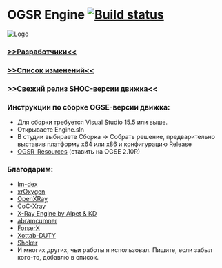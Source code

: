 # OGSR Engine [![Build status](https://ci.appveyor.com/api/projects/status/w5yowu9901tphox1?svg=true)](https://ci.appveyor.com/project/KRodinn/ogsr-engine)
![Logo](https://github.com/KRodinn/OGSR-Engine/blob/main/Game/ogsr_configurator/Resources/Banner_conf.png)
### [>>Разработчики<<](https://github.com/KRodinn/OGSR-Engine/graphs/contributors) ### 
### [>>Список изменений<<](https://github.com/KRodinn/OGSR-Engine/wiki/Список-изменений) ###
### [>>Свежий релиз SHOC-версии движка<<](https://github.com/KRodinn/OGSR-Engine/releases/latest) ###

### Инструкции по сборке OGSE-версии движка: ###
* Для сборки требуется Visual Studio 15.5 или выше.
* Открываете Engine.sln
* В студии выбираете Сборка -> Собрать решение, предварительно выставив платформу x64 или x86 и конфигурацию Release
* [OGSR_Resources](https://github.com/KRodinn/OGSE_0693_Optimized/tree/ogsr_engine)  (ставить на OGSE 2.10R)
### Благодарим: ###
* [Im-dex](https://github.com/Im-dex)
* [xrOxygen](https://github.com/xrOxygen/xray-oxygen)
* [OpenXRay](https://github.com/OpenXRay/xray-16)
* [CoC-Xray](https://github.com/revolucas/CoC-Xray)
* [X-Ray Engine by Alpet & KD](https://xp-dev.com/summary/210311)
* [abramcumner](https://github.com/abramcumner)
* [ForserX](https://github.com/ForserX)
* [Xottab-DUTY](https://github.com/Xottab-DUTY)
* [Shoker](https://github.com/ShokerStlk)
* И многих других, чьи работы я использовал. Пишите, если забыл кого-то, добавлю в список.

